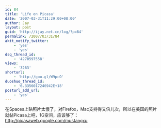 ```yaml
---
id: 84
title: 'Life on Picasa'
date: '2007-03-31T11:29:00+08:00'
author: Jay
layout: post
guid: 'http://ijay.net.cn/log/?p=84'
permalink: /2007/03/31/84
aktt_notify_twitter:
    - 'yes'
    - 'yes'
dsq_thread_id:
    - '4270597558'
views:
    - '3263'
shorturl:
    - 'http://goo.gl/W9pcO'
duoshuo_thread_id:
    - '6.3356017246942E+18'
posturl_add_url:
    - 'yes'
---
```


<div>在Spaces上贴照片太慢了，对Firefox，Mac支持得又倍儿次，所以在美国的照片就帖Picasa上吧，1G空间，应该够了：<a href="http://picasaweb.google.com/109112212852749965289?gsessionid=hyw3jZoGvw9CYbnCmhJXFA">http://picasaweb.google.com/mustangxu</a></div>